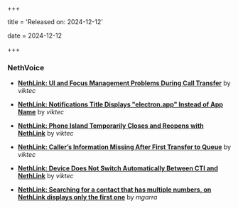 +++

title = 'Released on: 2024-12-12'

date = 2024-12-12

+++

### NethVoice

- **[NethLink: UI and Focus Management Problems During Call Transfer](https://github.com/NethServer/dev/issues/7170)** by *viktec*

- **[NethLink: Notifications Title Displays "electron.app" Instead of App Name](https://github.com/NethServer/dev/issues/7117)** by *viktec*

- **[NethLink: Phone Island Temporarily Closes and Reopens with NethLink](https://github.com/NethServer/dev/issues/7116)** by *viktec*

- **[NethLink: Caller’s Information Missing After First Transfer to Queue](https://github.com/NethServer/dev/issues/7115)** by *viktec*

- **[NethLink: Device Does Not Switch Automatically Between CTI and NethLink](https://github.com/NethServer/dev/issues/7114)** by *viktec*

- **[NethLink: Searching for a contact that has multiple numbers, on NethLink displays only the first one](https://github.com/NethServer/dev/issues/7107)** by *mgarra*

